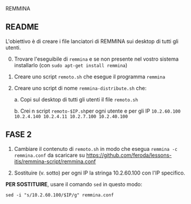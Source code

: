 REMMINA

## README

L'obiettivo è di creare i file lanciatori di REMMINA sui desktop di tutti gli utenti. 

 0. Trovare l'eseguibile di `remmina` e se non presente nel vostro sistema installarlo (con `sudo apt-get install remmina`)

 1. Creare uno script `remoto.sh` che esegue il programma `remmina`

 2. Creare uno script di nome `remmina-distribute.sh` che:

 	a. Copi sul desktop di tutti gli utenti il file `remoto.sh` 

	b. Crei n script `remoto-$IP.sh`per ogni utente e per gli IP `10.2.60.100 10.2.4.140 10.2.4.11 10.2.7.100 10.2.40.100`

## FASE 2

 1. Cambiare il contenuto di `remoto.sh` in modo che esegua `remmina -c remmina.conf` da scaricare su https://github.com/feroda/lessons-itis/remmina-script/remmina.conf

 2. Sostituire (v. sotto) per ogni IP la stringa 10.2.60.100 con l'IP specifico. 

**PER SOSTITUIRE**, usare il comando `sed` in questo modo:

  `sed -i "s/10.2.60.100/$IP/g" remmina.conf`


